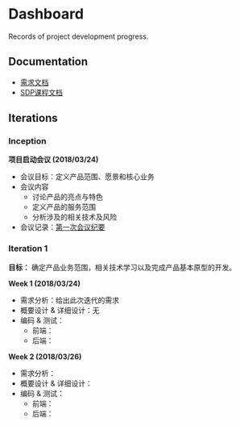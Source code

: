 # Dashboard
Records of project development progress.

## Documentation

- [需求文档](https://github.com/WindyMen/Dashboard/blob/gh-pages/doc/backlog.md)
- [SDP课程文档](https://github.com/WindyMen/Dashboard/tree/gh-pages/doc/course-SDP)

## Iterations

### Inception

**项目启动会议 (2018/03/24)**
- 会议目标：定义产品范围、愿景和核心业务
- 会议内容
  - 讨论产品的亮点与特色
  - 定义产品的服务范围
  - 分析涉及的相关技术及风险
- 会议记录：[第一次会议纪要]()
 

### Iteration 1

**目标：** 确定产品业务范围，相关技术学习以及完成产品基本原型的开发。


**Week 1 (2018/03/24)**
- 需求分析：给出此次迭代的需求
- 概要设计 & 详细设计：无
- 编码 & 测试：
  - 前端：
  - 后端：

**Week 2 (2018/03/26)**
- 需求分析：
- 概要设计 & 详细设计：
- 编码 & 测试：
  - 前端：
  - 后端：
